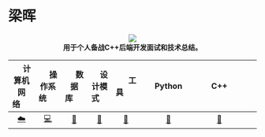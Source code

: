 # 梁晖
<div align="center">
<img src="_v_images/20191229112508482_31766.png"></img>
</div>
<div align="center">
  <b>用于个人备战C++后端开发面试和技术总结。</b><br>
</div>
<div align="center">

| &nbsp;&nbsp;&nbsp;&nbsp;&nbsp;计算机网络&nbsp;&nbsp;&nbsp;&nbsp;&nbsp; | &nbsp;&nbsp;&nbsp;&nbsp;&nbsp;操作系统&nbsp;&nbsp;&nbsp;&nbsp;&nbsp; | &nbsp;&nbsp;&nbsp;&nbsp;&nbsp;数据库&nbsp;&nbsp;&nbsp;&nbsp;&nbsp; | &nbsp;&nbsp;&nbsp;&nbsp;设计模式&nbsp;&nbsp;&nbsp;&nbsp; | &nbsp;&nbsp;&nbsp;&nbsp;&nbsp;&nbsp;工具&nbsp;&nbsp;&nbsp;&nbsp;&nbsp;&nbsp; | &nbsp;&nbsp;&nbsp;&nbsp;&nbsp;Python&nbsp;&nbsp;&nbsp;&nbsp;&nbsp; |    &nbsp;&nbsp;&nbsp;&nbsp;&nbsp;C++&nbsp;&nbsp;&nbsp;&nbsp;&nbsp;    |    &nbsp;&nbsp;&nbsp;&nbsp;&nbsp;Redis&nbsp;&nbsp;&nbsp;&nbsp;&nbsp;    |    &nbsp;&nbsp;&nbsp;&nbsp;&nbsp;Linux&nbsp;&nbsp;&nbsp;&nbsp;&nbsp;    |    &nbsp;&nbsp;&nbsp;&nbsp;&nbsp;编译原理&nbsp;&nbsp;&nbsp;&nbsp;&nbsp;    |
|  :--------: | :--------:  |  :--------:  |  :--------: |  :--------:  |  :--------:  |  :--------: | :--------: | :--------: | :--------: |
|          [:cloud:](https://github.com/InterestingHui/Waking-Up/blob/master/Computer%20Network.md)           |               [:computer:](https://github.com/InterestingHui/Waking-Up/blob/master/Operating%20Systems.md)               |                   [:floppy_disk:](https://github.com/InterestingHui/Waking-Up/blob/master/Database.md)                    |                 [:art:](https://github.com/InterestingHui/Waking-Up/blob/master/Design%20Pattern.md)                  |                            [:wrench:](https://github.com/InterestingHui/Waking-Up/blob/master/Git-ComdLine-REST.md)                            |                      [:snake:](https://github.com/InterestingHui/Waking-Up/blob/master/Python%20Handbook.md)                       | [:memo:](https://github.com/InterestingHui/Waking-Up/blob/master/C%2B%2B.md) |[:oil_drum:](https://github.com/InterestingHui/Waking-Up/blob/master/Redis.md) |[:penguin:](https://github.com/InterestingHui/Waking-Up/blob/master/linux.md) |[:gear:](https://github.com/InterestingHui/Waking-Up/blob/master/compile.md) |
</div>


